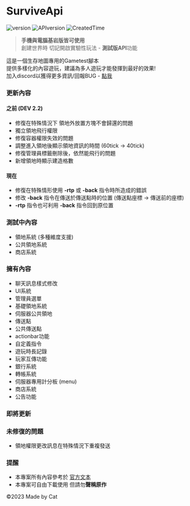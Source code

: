# SurviveApi
![version](https://img.shields.io/badge/Version-Dev--2.2.1-blue)
![APIversion](https://img.shields.io/badge/API--Supported--Version-Bedrock--1.19.70~1.19.71+-brightgreen)
![CreatedTime](https://img.shields.io/badge/Created--Time-2023--2%2F25-orange)

> **手機與電腦基岩版皆可使用**\
> 創建世界時 切記開啟實驗性玩法 - **測試版API**功能

這是一個生存地圖專用的Gametest腳本\
提供多樣化的內容遊玩，建議為多人遊玩才能發揮到最好的效果!\
加入discord以獲得更多資訊/回報BUG - [點我](https://discord.gg/cyx5GCgu2B)

### 更新內容
#### 之前 (DEV 2.2)
- 修復在特殊情況下 領地外放置方塊不會歸還的問題
- 獨立領地飛行權限
- 修復容器權限失效的問題
- 調整進入領地後顯示領地資訊的時間 (60tick -> 40tick)
- 修復管理員標籤刪除後，依然能飛行的問題
- 新增領地時顯示建造格數

#### 現在
- 修復在特殊情形使用 **-rtp** 或 **-back** 指令時所造成的錯誤
- 修改 **-back** 指令在傳送於傳送點時的位置 (傳送點座標 -> 傳送前的座標)
- **-rtp** 指令也可利用 **-back** 指令回到原位置

### 測試中內容
- 領地系統 (多種維度支援)
- 公共領地系統
- 商店系統

### 擁有內容
- 聊天訊息樣式修改
- UI系統
- 管理員選單
- 基礎領地系統
- 伺服器公共領地
- 傳送點
- 公共傳送點
- actionbar功能
- 自定義指令
- 遊玩時長記錄
- 玩家互傳功能
- 銀行系統
- 轉帳系統
- 伺服器專用計分板 (menu)
- 商店系統
- 公告功能
### 即將更新
### 未修復的問題
- 領地權限更改訊息在特殊情況下重複發送
### 提醒
- 本專案所有內容參考於 [官方文本](https://learn.microsoft.com/en-us/minecraft/creator/scriptapi/)
- 本專案可自由下載使用 但請勿**聲稱原作**

©2023 Made by Cat